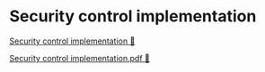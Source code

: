 # Security control implementation

[Security control implementation &#128279;](https://www.coursera.org/learn/strategies-for-cloud-security-risk-management/supplement/w7VVK/security-control-implementation)

[Security control implementation.pdf 🔗](https://1drv.ms/b/c/526c45566c8c239a/EUYFk8Rz87tGlfugzdeEMksBhpTKmgNrXkINyHEu7YFjIA?e=O8CUFe)
